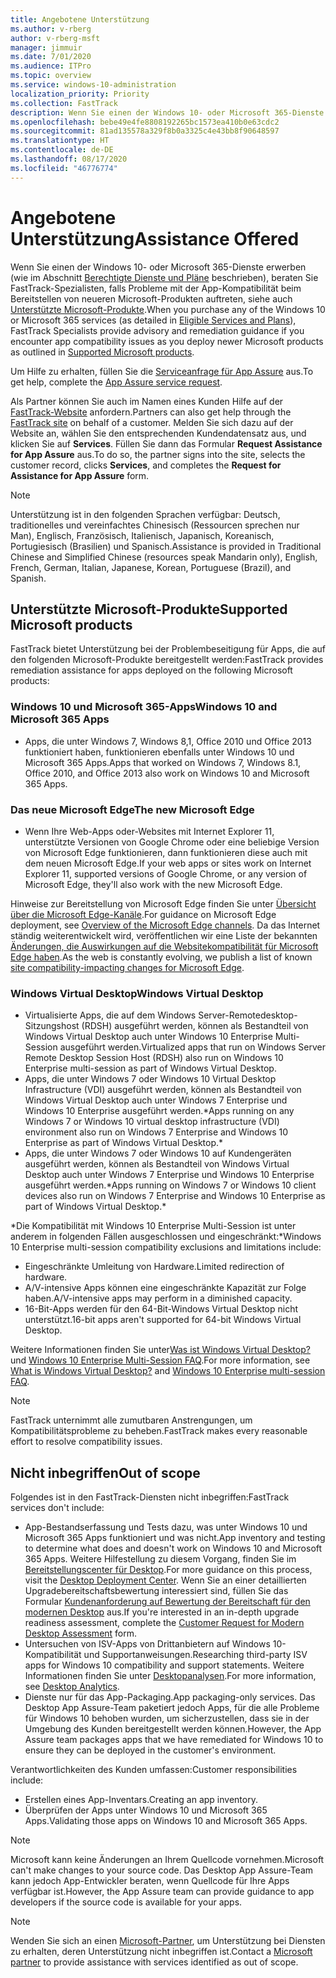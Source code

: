 ```yaml
---
title: Angebotene Unterstützung
ms.author: v-rberg
author: v-rberg-msft
manager: jimmuir
ms.date: 7/01/2020
ms.audience: ITPro
ms.topic: overview
ms.service: windows-10-administration
localization_priority: Priority
ms.collection: FastTrack
description: Wenn Sie einen der Windows 10- oder Microsoft 365-Dienste erwerben, zeigen Ihnen FastTrack-Spezialisten, wie Sie auf Windows 10 und Microsoft 365 Apps bereitstellen und ohne zusätzliche Kosten (mit einem berechtigenden Abonnement) auf dem neuesten Stand bleiben.
ms.openlocfilehash: bebe49e4fe8808192265bc1573ea410b0e63cdc2
ms.sourcegitcommit: 81ad135578a329f8b0a3325c4e43bb8f90648597
ms.translationtype: HT
ms.contentlocale: de-DE
ms.lasthandoff: 08/17/2020
ms.locfileid: "46776774"
---
```

# <a name="assistance-offered"></a><span data-ttu-id="f2d3f-103">Angebotene Unterstützung</span><span class="sxs-lookup"><span data-stu-id="f2d3f-103">Assistance Offered</span></span>  

<span data-ttu-id="f2d3f-104">Wenn Sie einen der Windows 10- oder Microsoft 365-Dienste erwerben (wie im Abschnitt [Berechtigte Dienste und Pläne](M365-eligible-services-and-plans.md) beschrieben), beraten Sie FastTrack-Spezialisten, falls Probleme mit der App-Kompatibilität beim Bereitstellen von neueren Microsoft-Produkten auftreten, siehe auch [Unterstützte Microsoft-Produkte](#supported-microsoft-products).</span><span class="sxs-lookup"><span data-stu-id="f2d3f-104">When you purchase any of the Windows 10 or Microsoft 365 services (as detailed in [Eligible Services and Plans](M365-eligible-services-and-plans.md)), FastTrack Specialists provide advisory and remediation guidance if you encounter app compatibility issues as you deploy newer Microsoft products as outlined in [Supported Microsoft products](#supported-microsoft-products).</span></span>

<span data-ttu-id="f2d3f-105">Um Hilfe zu erhalten, füllen Sie die [Serviceanfrage für App Assure](https://go.microsoft.com/fwlink/?linkid=2022721) aus.</span><span class="sxs-lookup"><span data-stu-id="f2d3f-105">To get help, complete the [App Assure service request](https://go.microsoft.com/fwlink/?linkid=2022721).</span></span>

<span data-ttu-id="f2d3f-106">Als Partner können Sie auch im Namen eines Kunden Hilfe auf der [FastTrack-Website](https://go.microsoft.com/fwlink/?linkid=780698) anfordern.</span><span class="sxs-lookup"><span data-stu-id="f2d3f-106">Partners can also get help through the [FastTrack site](https://go.microsoft.com/fwlink/?linkid=780698) on behalf of a customer.</span></span> <span data-ttu-id="f2d3f-107">Melden Sie sich dazu auf der Website an, wählen Sie den entsprechenden Kundendatensatz aus, und klicken Sie auf **Services**. Füllen Sie dann das Formular **Request Assistance for App Assure** aus.</span><span class="sxs-lookup"><span data-stu-id="f2d3f-107">To do so, the partner signs into the site, selects the customer record, clicks **Services**, and completes the **Request for Assistance for App Assure** form.</span></span>

> [!NOTE]
> <span data-ttu-id="f2d3f-108">Unterstützung ist in den folgenden Sprachen verfügbar: Deutsch, traditionelles und vereinfachtes Chinesisch (Ressourcen sprechen nur Man), Englisch, Französisch, Italienisch, Japanisch, Koreanisch, Portugiesisch (Brasilien) und Spanisch.</span><span class="sxs-lookup"><span data-stu-id="f2d3f-108">Assistance is provided in Traditional Chinese and Simplified Chinese (resources speak Mandarin only), English, French, German, Italian, Japanese, Korean, Portuguese (Brazil), and Spanish.</span></span> 

## <a name="supported-microsoft-products"></a><span data-ttu-id="f2d3f-109">Unterstützte Microsoft-Produkte</span><span class="sxs-lookup"><span data-stu-id="f2d3f-109">Supported Microsoft products</span></span>

<span data-ttu-id="f2d3f-110">FastTrack bietet Unterstützung bei der Problembeseitigung für Apps, die auf den folgenden Microsoft-Produkte bereitgestellt werden:</span><span class="sxs-lookup"><span data-stu-id="f2d3f-110">FastTrack provides remediation assistance for apps deployed on the following Microsoft products:</span></span>

### <a name="windows-10-and-microsoft-365-apps"></a><span data-ttu-id="f2d3f-111">Windows 10 und Microsoft 365-Apps</span><span class="sxs-lookup"><span data-stu-id="f2d3f-111">Windows 10 and Microsoft 365 Apps</span></span>

- <span data-ttu-id="f2d3f-112">Apps, die unter Windows 7, Windows 8,1, Office 2010 und Office 2013 funktioniert haben, funktionieren ebenfalls unter Windows 10 und Microsoft 365 Apps.</span><span class="sxs-lookup"><span data-stu-id="f2d3f-112">Apps that worked on Windows 7, Windows 8.1, Office 2010, and Office 2013 also work on Windows 10 and Microsoft 365 Apps.</span></span>

### <a name="the-new-microsoft-edge"></a><span data-ttu-id="f2d3f-113">Das neue Microsoft Edge</span><span class="sxs-lookup"><span data-stu-id="f2d3f-113">The new Microsoft Edge</span></span>

- <span data-ttu-id="f2d3f-114">Wenn Ihre Web-Apps oder-Websites mit Internet Explorer 11, unterstützte Versionen von Google Chrome oder eine beliebige Version von Microsoft Edge funktionieren, dann funktionieren diese auch mit dem neuen Microsoft Edge.</span><span class="sxs-lookup"><span data-stu-id="f2d3f-114">If your web apps or sites work on Internet Explorer 11, supported versions of Google Chrome, or any version of Microsoft Edge, they'll also work with the new Microsoft Edge.</span></span>

<span data-ttu-id="f2d3f-115">Hinweise zur Bereitstellung von Microsoft Edge finden Sie unter [Übersicht über die Microsoft Edge-Kanäle](https://docs.microsoft.com/DeployEdge/microsoft-edge-channels).</span><span class="sxs-lookup"><span data-stu-id="f2d3f-115">For guidance on Microsoft Edge deployment, see [Overview of the Microsoft Edge channels](https://docs.microsoft.com/DeployEdge/microsoft-edge-channels).</span></span> <span data-ttu-id="f2d3f-116">Da das Internet ständig weiterentwickelt wird, veröffentlichen wir eine Liste der bekannten [Änderungen, die Auswirkungen auf die Websitekompatibilität für Microsoft Edge haben](https://docs.microsoft.com/microsoft-edge/web-platform/site-impacting-changes).</span><span class="sxs-lookup"><span data-stu-id="f2d3f-116">As the web is constantly evolving, we publish a list of known [site compatibility-impacting changes for Microsoft Edge](https://docs.microsoft.com/microsoft-edge/web-platform/site-impacting-changes).</span></span>

### <a name="windows-virtual-desktop"></a><span data-ttu-id="f2d3f-117">Windows Virtual Desktop</span><span class="sxs-lookup"><span data-stu-id="f2d3f-117">Windows Virtual Desktop</span></span>

- <span data-ttu-id="f2d3f-118">Virtualisierte Apps, die auf dem Windows Server-Remotedesktop-Sitzungshost (RDSH) ausgeführt werden, können als Bestandteil von Windows Virtual Desktop auch unter Windows 10 Enterprise Multi-Session ausgeführt werden.</span><span class="sxs-lookup"><span data-stu-id="f2d3f-118">Virtualized apps that run on Windows Server Remote Desktop Session Host (RDSH) also run on Windows 10 Enterprise multi-session as part of Windows Virtual Desktop.</span></span>
- <span data-ttu-id="f2d3f-119">Apps, die unter Windows 7 oder Windows 10 Virtual Desktop Infrastructure (VDI) ausgeführt werden, können als Bestandteil von Windows Virtual Desktop auch unter Windows 7 Enterprise und Windows 10 Enterprise ausgeführt werden.\*</span><span class="sxs-lookup"><span data-stu-id="f2d3f-119">Apps running on any Windows 7 or Windows 10 virtual desktop infrastructure (VDI) environment also run on Windows 7 Enterprise and Windows 10 Enterprise as part of Windows Virtual Desktop.\*</span></span>
- <span data-ttu-id="f2d3f-120">Apps, die unter Windows 7 oder Windows 10 auf Kundengeräten ausgeführt werden, können als Bestandteil von Windows Virtual Desktop auch unter Windows 7 Enterprise und Windows 10 Enterprise ausgeführt werden.\*</span><span class="sxs-lookup"><span data-stu-id="f2d3f-120">Apps running on Windows 7 or Windows 10 client devices also run on Windows 7 Enterprise and Windows 10 Enterprise as part of Windows Virtual Desktop.\*</span></span>

<span data-ttu-id="f2d3f-121">\*Die Kompatibilität mit Windows 10 Enterprise Multi-Session ist unter anderem in folgenden Fällen ausgeschlossen und eingeschränkt:</span><span class="sxs-lookup"><span data-stu-id="f2d3f-121">\*Windows 10 Enterprise multi-session compatibility exclusions and limitations include:</span></span>
- <span data-ttu-id="f2d3f-122">Eingeschränkte Umleitung von Hardware.</span><span class="sxs-lookup"><span data-stu-id="f2d3f-122">Limited redirection of hardware.</span></span>
- <span data-ttu-id="f2d3f-123">A/V-intensive Apps können eine eingeschränkte Kapazität zur Folge haben.</span><span class="sxs-lookup"><span data-stu-id="f2d3f-123">A/V-intensive apps may perform in a diminished capacity.</span></span>
- <span data-ttu-id="f2d3f-124">16-Bit-Apps werden für den 64-Bit-Windows Virtual Desktop nicht unterstützt.</span><span class="sxs-lookup"><span data-stu-id="f2d3f-124">16-bit apps aren't supported for 64-bit Windows Virtual Desktop.</span></span>

<span data-ttu-id="f2d3f-125">Weitere Informationen finden Sie unter[Was ist Windows Virtual Desktop?](https://docs.microsoft.com/azure/virtual-desktop/overview) und [Windows 10 Enterprise Multi-Session FAQ](https://docs.microsoft.com/azure/virtual-desktop/windows-10-multisession-faq).</span><span class="sxs-lookup"><span data-stu-id="f2d3f-125">For more information, see [What is Windows Virtual Desktop?](https://docs.microsoft.com/azure/virtual-desktop/overview) and [Windows 10 Enterprise multi-session FAQ](https://docs.microsoft.com/azure/virtual-desktop/windows-10-multisession-faq).</span></span>

> [!NOTE]
> <span data-ttu-id="f2d3f-126">FastTrack unternimmt alle zumutbaren Anstrengungen, um Kompatibilitätsprobleme zu beheben.</span><span class="sxs-lookup"><span data-stu-id="f2d3f-126">FastTrack makes every reasonable effort to resolve compatibility issues.</span></span> 

## <a name="out-of-scope"></a><span data-ttu-id="f2d3f-127">Nicht inbegriffen</span><span class="sxs-lookup"><span data-stu-id="f2d3f-127">Out of scope</span></span>

<span data-ttu-id="f2d3f-128">Folgendes ist in den FastTrack-Diensten nicht inbegriffen:</span><span class="sxs-lookup"><span data-stu-id="f2d3f-128">FastTrack services don't include:</span></span>
- <span data-ttu-id="f2d3f-129">App-Bestandserfassung und Tests dazu, was unter Windows 10 und Microsoft 365 Apps funktioniert und was nicht.</span><span class="sxs-lookup"><span data-stu-id="f2d3f-129">App inventory and testing to determine what does and doesn't work on Windows 10 and Microsoft 365 Apps.</span></span> <span data-ttu-id="f2d3f-130">Weitere Hilfestellung zu diesem Vorgang, finden Sie im [Bereitstellungscenter für Desktop](https://go.microsoft.com/fwlink/?linkid=2080140).</span><span class="sxs-lookup"><span data-stu-id="f2d3f-130">For more guidance on this process, visit the [Desktop Deployment Center](https://go.microsoft.com/fwlink/?linkid=2080140).</span></span> <span data-ttu-id="f2d3f-131">Wenn Sie an einer detaillierten Upgradebereitschaftsbewertung interessiert sind, füllen Sie das Formular [Kundenanforderung auf Bewertung der Bereitschaft für den modernen Desktop](https://go.microsoft.com/fwlink/?linkid=2053818) aus.</span><span class="sxs-lookup"><span data-stu-id="f2d3f-131">If you're interested in an in-depth upgrade readiness assessment, complete the [Customer Request for Modern Desktop Assessment](https://go.microsoft.com/fwlink/?linkid=2053818) form.</span></span>
- <span data-ttu-id="f2d3f-132">Untersuchen von ISV-Apps von Drittanbietern auf Windows 10-Kompatibilität und Supportanweisungen.</span><span class="sxs-lookup"><span data-stu-id="f2d3f-132">Researching third-party ISV apps for Windows 10 compatibility and support statements.</span></span> <span data-ttu-id="f2d3f-133">Weitere Informationen finden Sie unter [Desktopanalysen](https://docs.microsoft.com/sccm/desktop-analytics/overview).</span><span class="sxs-lookup"><span data-stu-id="f2d3f-133">For more information, see [Desktop Analytics](https://docs.microsoft.com/sccm/desktop-analytics/overview).</span></span>
- <span data-ttu-id="f2d3f-134">Dienste nur für das App-Packaging.</span><span class="sxs-lookup"><span data-stu-id="f2d3f-134">App packaging-only services.</span></span> <span data-ttu-id="f2d3f-135">Das Desktop App Assure-Team paketiert jedoch Apps, für die alle Probleme für Windows 10 behoben wurden, um sicherzustellen, dass sie in der Umgebung des Kunden bereitgestellt werden können.</span><span class="sxs-lookup"><span data-stu-id="f2d3f-135">However, the App Assure team packages apps that we have remediated for Windows 10 to ensure they can be deployed in the customer's environment.</span></span>

<span data-ttu-id="f2d3f-136">Verantwortlichkeiten des Kunden umfassen:</span><span class="sxs-lookup"><span data-stu-id="f2d3f-136">Customer responsibilities include:</span></span>
- <span data-ttu-id="f2d3f-137">Erstellen eines App-Inventars.</span><span class="sxs-lookup"><span data-stu-id="f2d3f-137">Creating an app inventory.</span></span>
- <span data-ttu-id="f2d3f-138">Überprüfen der Apps unter Windows 10 und Microsoft 365 Apps.</span><span class="sxs-lookup"><span data-stu-id="f2d3f-138">Validating those apps on Windows 10 and Microsoft 365 Apps.</span></span>

> [!NOTE]
> <span data-ttu-id="f2d3f-139">Microsoft kann keine Änderungen an Ihrem Quellcode vornehmen.</span><span class="sxs-lookup"><span data-stu-id="f2d3f-139">Microsoft can't make changes to your source code.</span></span> <span data-ttu-id="f2d3f-140">Das Desktop App Assure-Team kann jedoch App-Entwickler beraten, wenn Quellcode für Ihre Apps verfügbar ist.</span><span class="sxs-lookup"><span data-stu-id="f2d3f-140">However, the App Assure team can provide guidance to app developers if the source code is available for your apps.</span></span>

> [!NOTE]
> <span data-ttu-id="f2d3f-141">Wenden Sie sich an einen [Microsoft-Partner](https://go.microsoft.com/fwlink/?linkid=2080150), um Unterstützung bei Diensten zu erhalten, deren Unterstützung nicht inbegriffen ist.</span><span class="sxs-lookup"><span data-stu-id="f2d3f-141">Contact a [Microsoft partner](https://go.microsoft.com/fwlink/?linkid=2080150) to provide assistance with services identified as out of scope.</span></span>


